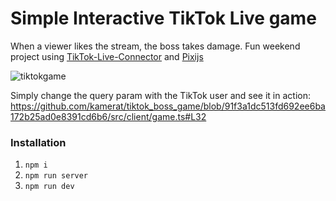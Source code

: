 # Simple Interactive TikTok Live game
When a viewer likes the stream, the boss takes damage.
Fun weekend project using [TikTok-Live-Connector](https://github.com/zerodytrash/TikTok-Live-Connector) and [Pixijs](https://github.com/pixijs/pixijs)

![tiktokgame](https://github.com/user-attachments/assets/f7eba16c-36cf-4076-9292-4a85765a7713)


Simply change the query param with the TikTok user and see it in action: https://github.com/kamerat/tiktok_boss_game/blob/91f3a1dc513fd692ee6ba172b25ad0e8391cd6b6/src/client/game.ts#L32

### Installation
1. `npm i`
2. `npm run server`
3. `npm run dev`
